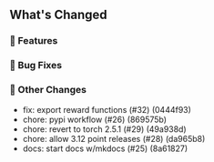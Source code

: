 ## What's Changed
### 🚀 Features

### 🐛 Bug Fixes

### 🔧 Other Changes
* fix: export reward functions (#32) (0444f93)
* chore: pypi workflow (#26) (869575b)
* chore: revert to torch 2.5.1 (#29) (49a938d)
* chore: allow 3.12 point releases (#28) (da965b8)
* docs: start docs w/mkdocs (#25) (8a61827)
